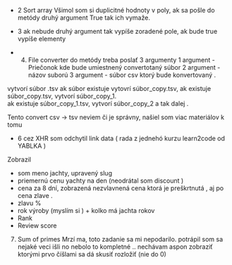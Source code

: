  - 2 Sort array
 Všimol som si duplicitné hodnoty v poly, ak sa pošle do metódy druhý argument True tak ich vymaže.


- 3  ak nebude druhý argument tak vypíše zoradené pole, ak bude true vypíše elementy 

 - 4. File converter
 do metódy treba poslať 3 argumenty
1 argument - Priečonok kde bude umiestnený convertotaný súbor
2 argument - názov suború 
3 argument - súbor csv ktorý bude konvertovaný .

vytvorí súbor .tsv 
ak súbor existuje vytovrí súbor_copy.tsv,
ak existuje súbor_copy.tsv, vytvorí súbor_copy_1.  
ak existuje súbor_copy_1.tsv, vytvorí súbor_copy_2 a tak dalej .  

Tento convert csv -> tsv neviem či je správny, našiel som viac materiálov k tomu

- 6
cez XHR som odchytil link data ( rada z jednehó kurzu learn2code od YABLKA  )

Zobrazil
- som meno jachty, upravený slug 
- priemernú cenu yachty na den  (neodrátal som discount )
- cena za 8 dní, zobrazená nezvlavnená cena ktorá je preškrtnutá , aj po cena zlave  .
- zlavu % 
- rok výroby (myslím si ) + kolko má jachta rokov 
- Rank
- Review score

7. Sum of primes
Mrzí ma, toto zadanie sa mi nepodarilo. potrápil som sa nejaké veci išli no nebolo to kompletné .. 
nechávam aspon zobraziť ktorými prvo číšlami sa dá skusiť rozložiť (nie do 0) 





